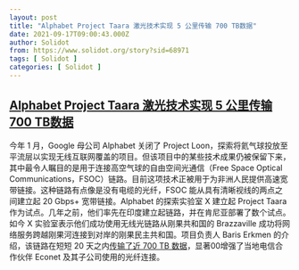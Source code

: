 ```yaml
---
layout: post
title: "Alphabet Project Taara 激光技术实现 5 公里传输 700 TB数据"
date: 2021-09-17T09:00:43.000Z
author: Solidot
from: https://www.solidot.org/story?sid=68971
tags: [ Solidot ]
categories: [ Solidot ]
---
```

<!--1631869243000-->
[Alphabet Project Taara 激光技术实现 5 公里传输 700 TB数据](https://www.solidot.org/story?sid=68971)
------

<div>
今年 1 月，Google 母公司 Alphabet 关闭了 Project Loon，探索将氦气球投放至平流层以实现无线互联网覆盖的项目。但该项目中的某些技术成果仍被保留下来，其中最令人瞩目的是用于连接高空气球的自由空间光通信（Free Space Optical Communications，FSOC）链路。目前这项技术正被用于为非洲人民提供高速宽带链接。这种链路有点像是没有电缆的光纤，FSOC 能从具有清晰视线的两点之间建立起 20 Gbps+ 宽带链接。Alphabet 的探索实验室 X 建立起 Project Taara 作为试点。几年之前，他们率先在印度建立起链路，并在肯尼亚部署了数个试点。如今 X 实验室表示他们成功使用无线光链路从刚果共和国的 Brazzaville 成功将网络服务跨越刚果河连接到对岸的刚果民主共和国。项目负责人 Baris Erkmen 的介绍，该链路在短短 20 天之内<a href="https://www.theverge.com/2021/9/16/22677015/project-taara-fsoc-wireless-internet-kinshasa-congo-fiber" target="_blank">传输了近 700 TB 数据</a>，显著00增强了当地电信合作伙伴 Econet 及其子公司使用的光纤连接。
</div>
